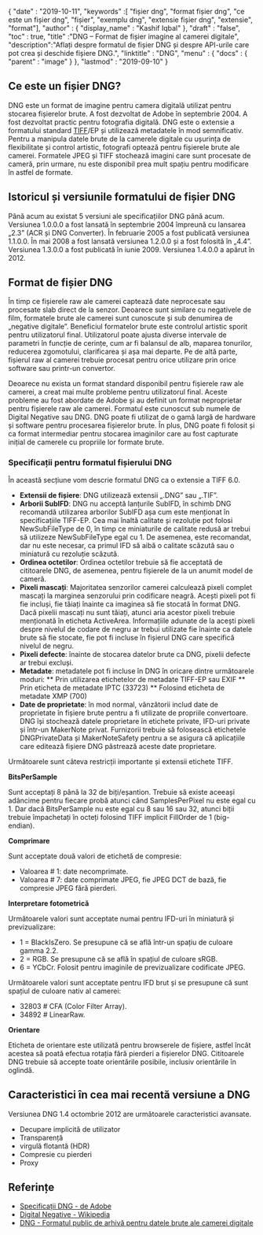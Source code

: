 {
  "date" : "2019-10-11",
  "keywords" :[ "fișier dng", "format fișier dng", "ce este un fișier dng", "fișier", "exemplu dng", "extensie fișier dng", "extensie", "format"],
  "author" : {
    "display_name" : "Kashif Iqbal"
},
  "draft" : "false",
  "toc" : true,
  "title" :"DNG – Format de fișier imagine al camerei digitale",
  "description":"Aflați despre formatul de fișier DNG și despre API-urile care pot crea și deschide fișiere DNG.",
  "linktitle" : "DNG",
  "menu" : {
    "docs" : {
      "parent" : "image"
}
},
  "lastmod" : "2019-09-10"
}

## Ce este un fișier DNG?

DNG este un format de imagine pentru camera digitală utilizat pentru stocarea fișierelor brute. A fost dezvoltat de Adobe în septembrie 2004. A fost dezvoltat practic pentru fotografia digitală. DNG este o extensie a formatului standard [TIFF](/ro/image/tiff/)/EP și utilizează metadatele în mod semnificativ. Pentru a manipula datele brute de la camerele digitale cu ușurința de flexibilitate și control artistic, fotografi optează pentru fișierele brute ale camerei. Formatele JPEG și TIFF stochează imagini care sunt procesate de cameră, prin urmare, nu este disponibil prea mult spațiu pentru modificare în astfel de formate.

## Istoricul și versiunile formatului de fișier DNG

Până acum au existat 5 versiuni ale specificațiilor DNG până acum. Versiunea 1.0.0.0 a fost lansată în septembrie 2004 împreună cu lansarea „2.3” (ACR și DNG Converter). În februarie 2005 a fost publicată versiunea 1.1.0.0. În mai 2008 a fost lansată versiunea 1.2.0.0 și a fost folosită în „4.4”. Versiunea 1.3.0.0 a fost publicată în iunie 2009. Versiunea 1.4.0.0 a apărut în 2012.

## Format de fișier DNG

În timp ce fișierele raw ale camerei captează date neprocesate sau procesate slab direct de la senzor. Deoarece sunt similare cu negativele de film, formatele brute ale camerei sunt cunoscute și sub denumirea de „negative digitale”. Beneficiul formatelor brute este controlul artistic sporit pentru utilizatorul final. Utilizatorul poate ajusta diverse intervale de parametri în funcție de cerințe, cum ar fi balansul de alb, maparea tonurilor, reducerea zgomotului, clarificarea și așa mai departe. Pe de altă parte, fișierul raw al camerei trebuie procesat pentru orice utilizare prin orice software sau printr-un convertor.

Deoarece nu exista un format standard disponibil pentru fișierele raw ale camerei, a creat mai multe probleme pentru utilizatorul final. Aceste probleme au fost abordate de Adobe și au definit un format neproprietar pentru fișierele raw ale camerei. Formatul este cunoscut sub numele de Digital Negative sau DNG. DNG poate fi utilizat de o gamă largă de hardware și software pentru procesarea fișierelor brute. În plus, DNG poate fi folosit și ca format intermediar pentru stocarea imaginilor care au fost capturate inițial de camerele cu propriile lor formate brute.

### Specificații pentru formatul fișierului DNG

În această secțiune vom descrie formatul DNG ca o extensie a TIFF 6.0.

* **Extensii de fișiere**: DNG utilizează extensii „.DNG” sau „.TIF”.
* **Arborii SubIFD**: DNG nu acceptă lanțurile SubIFD, în schimb DNG recomandă utilizarea arborilor SubIFD așa cum este menționat în specificațiile TIFF-EP. Cea mai înaltă calitate și rezoluție pot folosi NewSubFileType de 0, în timp ce miniaturile de calitate redusă ar trebui să utilizeze NewSubFileType egal cu 1. De asemenea, este recomandat, dar nu este necesar, ca primul IFD să aibă o calitate scăzută sau o miniatură cu rezoluție scăzută.
* **Ordinea octetilor**: Ordinea octetilor trebuie să fie acceptată de cititoarele DNG, de asemenea, pentru fișierele de la un anumit model de cameră.
* **Pixeli mascați**: Majoritatea senzorilor camerei calculează pixeli complet mascați la marginea senzorului prin codificare neagră. Acești pixeli pot fi fie incluși, fie tăiați înainte ca imaginea să fie stocată în format DNG. Dacă pixelii mascați nu sunt tăiați, atunci aria acestor pixeli trebuie menționată în eticheta ActiveArea. Informațiile adunate de la acești pixeli despre nivelul de codare de negru ar trebui utilizate fie înainte ca datele brute să fie stocate, fie pot fi incluse în fișierul DNG care specifică nivelul de negru.
* **Pixeli defecte**: înainte de stocarea datelor brute ca DNG, pixelii defecte ar trebui excluși.
* **Metadate**: metadatele pot fi incluse în DNG în oricare dintre următoarele moduri:
** Prin utilizarea etichetelor de metadate TIFF-EP sau EXIF
** Prin eticheta de metadate IPTC (33723)
** Folosind eticheta de metadate XMP (700)
* **Date de proprietate**: în mod normal, vânzătorii includ date de proprietate în fișiere brute pentru a fi utilizate de propriile convertoare. DNG își stochează datele proprietare în etichete private, IFD-uri private și într-un MakerNote privat. Furnizorii trebuie să folosească etichetele DNGPrivateData și MakerNoteSafety pentru a se asigura că aplicațiile care editează fișiere DNG păstrează aceste date proprietare.

Următoarele sunt câteva restricții importante și extensii etichete TIFF.

**BitsPerSample**

Sunt acceptați 8 până la 32 de biți/eșantion. Trebuie să existe aceeași adâncime pentru fiecare probă atunci când SamplesPerPixel nu este egal cu 1. Dar dacă BitsPerSample nu este egal cu 8 sau 16 sau 32, atunci biții trebuie împachetați în octeți folosind TIFF implicit FillOrder de 1 (big-endian).

**Comprimare**

Sunt acceptate două valori de etichetă de compresie:

* Valoarea # 1: date necomprimate.
* Valoarea # 7: date comprimate JPEG, fie JPEG DCT de bază, fie compresie JPEG fără pierderi.

**Interpretare fotometrică**

Următoarele valori sunt acceptate numai pentru IFD-uri în miniatură și previzualizare:

* 1 = BlackIsZero. Se presupune că se află într-un spațiu de culoare gamma 2.2.
* 2 = RGB. Se presupune că se află în spațiul de culoare sRGB.
* 6 = YCbCr. Folosit pentru imaginile de previzualizare codificate JPEG.

Următoarele valori sunt acceptate pentru IFD brut și se presupune că sunt spațiul de culoare nativ al camerei:

* 32803 # CFA (Color Filter Array).
* 34892 # LinearRaw.

**Orientare**

Eticheta de orientare este utilizată pentru browserele de fișiere, astfel încât acestea să poată efectua rotația fără pierderi a fișierelor DNG. Cititoarele DNG trebuie să accepte toate orientările posibile, inclusiv orientările în oglindă.

## Caracteristici în cea mai recentă versiune a DNG

Versiunea DNG 1.4 octombrie 2012 are următoarele caracteristici avansate.

* Decupare implicită de utilizator
* Transparență
* virgulă flotantă (HDR)
* Compresie cu pierderi
* Proxy

## Referințe ##

* [Specificații DNG - de Adobe](https://web.archive.org/web/20170829200857/http://wwwimages.adobe.com/content/dam/Adobe/en/products/photoshop/pdfs/dng_spec_1.4.0.0.pdf)
* [Digital Negative - Wikipedia](https://en.wikipedia.org/wiki/Digital_Negative)
* [DNG - Formatul public de arhivă pentru datele brute ale camerei digitale](https://helpx.adobe.com/photoshop/digital-negative.html)

